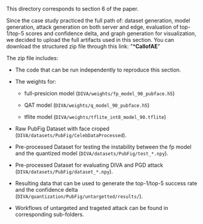 This directory corresponds to section 6 of the paper.

Since the case study practiced the full path of: dataset generation, model generation, attack generation on both server and edge, evaluation of top-1/top-5 scores and confidence delta, and graph generation for visualization, we decided to upload the full artifacts used in this section. You can download the structured zip file through this link: "*******CallofAE******"

The zip file includes:

- The code that can be run independently to reproduce this section.

- The weights for:

    - full-presicion model (``DIVA/weights/fp_model_90_pubface.h5``)
    
    - QAT model (``DIVA/weights/q_model_90_pubface.h5``)
    
    - tflite model (``DIVA/weights/tflite_int8_model_90.tflite``)
    
- Raw PubFig Dataset with face croped (``DIVA/datasets/PubFig/CelebDataProcessed``).

- Pre-processed Dataset for testing the instability between the fp model and the quantized model (``DIVA/datasets/PubFig/test_*.npy``).

- Pre-processed Dataset for evaluating DIVA and PGD attack (``DIVA/datasets/PubFig/dataset_*.npy``).

- Resulting data that can be used to generate the top-1/top-5 success rate and the confidence delta (``DIVA/quantization/PubFig/untargetted/results/``).

- Workflows of untargeted and trageted attack can be found in corresponding sub-folders.
